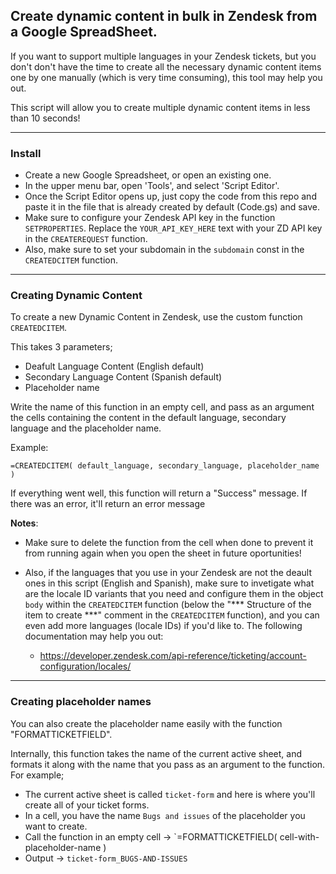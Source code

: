 ## Create dynamic content in bulk in Zendesk from a Google SpreadSheet.

If you want to support multiple languages in your Zendesk tickets, but you don't don't have the time to create all the necessary dynamic content items one by one manually (which is very time consuming), this tool may help you out.

This script will allow you to create multiple dynamic content items in less than 10 seconds!

---

### Install

- Create a new Google Spreadsheet, or open an existing one.
- In the upper menu bar, open 'Tools', and select 'Script Editor'.
- Once the Script Editor opens up, just copy the code from this repo and paste it in the file that is already created by default (Code.gs) and save.
- Make sure to configure your Zendesk API key in the function `SETPROPERTIES`. Replace the `YOUR_API_KEY_HERE` text with your ZD API key in the `CREATEREQUEST` function.
- Also, make sure to set your subdomain in the `subdomain` const in the `CREATEDCITEM` function.

---

### Creating Dynamic Content

To create a new Dynamic Content in Zendesk, use the custom function `CREATEDCITEM`.

This takes 3 parameters; 

- Deafult Language Content (English default)
- Secondary Language Content (Spanish default)
- Placeholder name

Write the name of this function in an empty cell, and pass as an argument the cells containing the content in the default language, secondary language and the placeholder name.

Example:

`=CREATEDCITEM( default_language, secondary_language, placeholder_name )`

If everything went well, this function will return a "Success" message. If there was an error, it'll return an error message

**Notes**:

- Make sure to delete the function from the cell when done to prevent it from running again when you open the sheet in future oportunities!

- Also, if the languages that you use in your Zendesk are not the deault ones in this script (English and Spanish), make sure to invetigate what are the locale ID variants that you need and configure them in the object `body` within the `CREATEDCITEM` function (below the "\*** Structure of the item to create \***" comment in the `CREATEDCITEM` function), and you can even add more languages (locale IDs) if you'd like to. The following documentation may help you out:

	- https://developer.zendesk.com/api-reference/ticketing/account-configuration/locales/

---

### Creating placeholder names

You can also create the placeholder name easily with the function "FORMATTICKETFIELD".

Internally, this function takes the name of the current active sheet, and formats it along with the name that you pass as an argument to the function. For example;

- The current active sheet is called `ticket-form` and here is where you'll create all of your ticket forms.
- In a cell, you have the name `Bugs and issues` of the placeholder you want to create.
- Call the function in an empty cell -> `=FORMATTICKETFIELD( cell-with-placeholder-name )
- Output -> `ticket-form_BUGS-AND-ISSUES`

